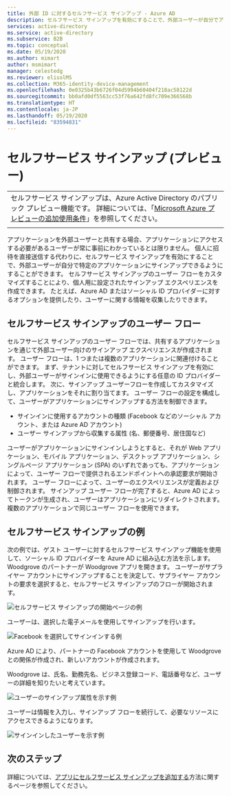 ```yaml
---
title: 外部 ID に対するセルフサービス サインアップ - Azure AD
description: セルフサービス サインアップを有効にすることで、外部ユーザーが自分でアプリケーションにサインアップできるようにする方法について説明します。 セルフサービス サインアップのユーザー フローをカスタマイズして、個人用に設定されたサインアップ エクスペリエンスを作成します。
services: active-directory
ms.service: active-directory
ms.subservice: B2B
ms.topic: conceptual
ms.date: 05/19/2020
ms.author: mimart
author: msmimart
manager: celestedg
ms.reviewer: elisolMS
ms.collection: M365-identity-device-management
ms.openlocfilehash: 0e0325b43b6726f04d5994b60404f218ac58122d
ms.sourcegitcommit: bb0afd0df5563cc53f76a642fd8fc709e366568b
ms.translationtype: HT
ms.contentlocale: ja-JP
ms.lasthandoff: 05/19/2020
ms.locfileid: "83594831"
---
```

# <a name="self-service-sign-up-preview"></a>セルフサービス サインアップ (プレビュー)
|     |
| --- |
| セルフサービス サインアップは、Azure Active Directory のパブリック プレビュー機能です。 詳細については、「[Microsoft Azure プレビューの追加使用条件](https://azure.microsoft.com/support/legal/preview-supplemental-terms/)」を参照してください。|
|     |

アプリケーションを外部ユーザーと共有する場合、アプリケーションにアクセスする必要があるユーザーが常に事前にわかっているとは限りません。 個人に招待を直接送信する代わりに、セルフサービス サインアップを有効にすることで、外部ユーザーが自分で特定のアプリケーションにサインアップできるようにすることができます。 セルフサービス サインアップのユーザー フローをカスタマイズすることにより、個人用に設定されたサインアップ エクスペリエンスを作成できます。 たとえば、Azure AD またはソーシャル ID プロバイダーに対するオプションを提供したり、ユーザーに関する情報を収集したりできます。

## <a name="user-flow-for-self-service-sign-up"></a>セルフサービス サインアップのユーザー フロー

セルフサービス サインアップのユーザー フローでは、共有するアプリケーションを通じて外部ユーザー向けのサインアップ エクスペリエンスが作成されます。 ユーザー フローは、1 つまたは複数のアプリケーションに関連付けることができます。 まず、テナントに対してセルフサービス サインアップを有効にし、外部ユーザーがサインインに使用できるようにする任意の ID プロバイダーと統合します。 次に、サインアップ ユーザーフローを作成してカスタマイズし、アプリケーションをそれに割り当てます。
ユーザー フローの設定を構成して、ユーザーがアプリケーションにサインアップする方法を制御できます。

- サインインに使用するアカウントの種類 (Facebook などのソーシャル アカウント、または Azure AD アカウント)
- ユーザー サインアップから収集する属性 (名、郵便番号、居住国など)

ユーザーがアプリケーションにサインインしようとすると、それが Web アプリケーション、モバイル アプリケーション、デスクトップ アプリケーション、シングルページ アプリケーション (SPA) のいずれであっても、アプリケーションによって、ユーザー フローで提供されるエンドポイントへの承認要求が開始されます。 ユーザー フローによって、ユーザーのエクスペリエンスが定義および制御されます。 サインアップ ユーザー フローが完了すると、Azure AD によってトークンが生成され、ユーザーはアプリケーションにリダイレクトされます。 複数のアプリケーションで同じユーザー フローを使用できます。

## <a name="example-of-self-service-sign-up"></a>セルフサービス サインアップの例

次の例では、ゲスト ユーザーに対するセルフサービス サインアップ機能を使用して、ソーシャル ID プロバイダーを Azure AD に組み込む方法を示します。  
Woodgrove のパートナーが Woodgrove アプリを開きます。 ユーザーがサプライヤー アカウントにサインアップすることを決定して、サプライヤー アカウントの要求を選択すると、セルフサービス サインアップのフローが開始されます。

![セルフサービス サインアップの開始ページの例](media/self-service-sign-up-overview/example-start-sign-up-flow.png)

ユーザーは、選択した電子メールを使用してサインアップを行います。

![Facebook を選択してサインインする例](media/self-service-sign-up-overview/example-sign-in-with-facebook.png)

Azure AD により、パートナーの Facebook アカウントを使用して Woodgrove との関係が作成され、新しいアカウントが作成されます。

Woodgrove は、氏名、勤務先名、ビジネス登録コード、電話番号など、ユーザーの詳細を知りたいと考えています。

![ユーザーのサインアップ属性を示す例](media/self-service-sign-up-overview/example-enter-user-attributes.png)

ユーザーは情報を入力し、サインアップ フローを続行して、必要なリソースにアクセスできるようになります。

![サインインしたユーザーを示す例](media/self-service-sign-up-overview/example-signed-in.png)

## <a name="next-steps"></a>次のステップ

 詳細については、[アプリにセルフサービス サインアップを追加する](self-service-sign-up-user-flow.md)方法に関するページを参照してください。